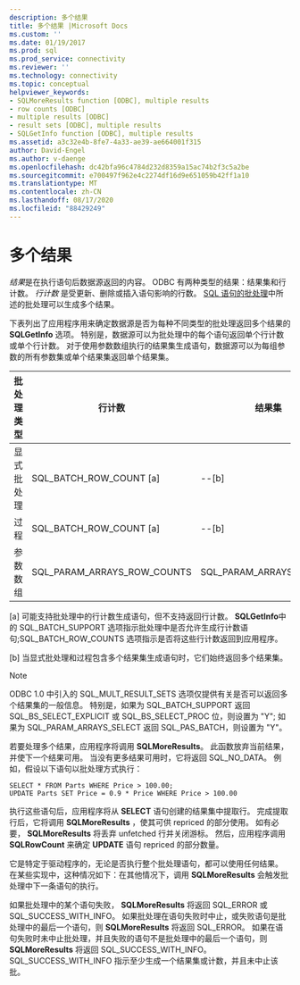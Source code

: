 ```yaml
---
description: 多个结果
title: 多个结果 |Microsoft Docs
ms.custom: ''
ms.date: 01/19/2017
ms.prod: sql
ms.prod_service: connectivity
ms.reviewer: ''
ms.technology: connectivity
ms.topic: conceptual
helpviewer_keywords:
- SQLMoreResults function [ODBC], multiple results
- row counts [ODBC]
- multiple results [ODBC]
- result sets [ODBC], multiple results
- SQLGetInfo function [ODBC], multiple results
ms.assetid: a3c32e4b-8fe7-4a33-ae39-ae664001f315
author: David-Engel
ms.author: v-daenge
ms.openlocfilehash: dc42bfa96c4784d232d8359a15ac74b2f3c5a2be
ms.sourcegitcommit: e700497f962e4c2274df16d9e651059b42ff1a10
ms.translationtype: MT
ms.contentlocale: zh-CN
ms.lasthandoff: 08/17/2020
ms.locfileid: "88429249"
---
```

# <a name="multiple-results"></a>多个结果
*结果*是在执行语句后数据源返回的内容。 ODBC 有两种类型的结果：结果集和行计数。 *行计数* 是受更新、删除或插入语句影响的行数。 [SQL 语句的批处理](../../../odbc/reference/develop-app/batches-of-sql-statements.md)中所述的批处理可以生成多个结果。  
  
 下表列出了应用程序用来确定数据源是否为每种不同类型的批处理返回多个结果的 **SQLGetInfo** 选项。 特别是，数据源可以为批处理中的每个语句返回单个行计数或单个行计数。 对于使用参数数组执行的结果集生成语句，数据源可以为每组参数的所有参数集或单个结果集返回单个结果集。  
  
|批处理类型|行计数|结果集|  
|----------------|----------------|-----------------|  
|显式批处理|SQL_BATCH_ROW_COUNT [a]|--[b]|  
|过程|SQL_BATCH_ROW_COUNT [a]|--[b]|  
|参数数组|SQL_PARAM_ARRAYS_ROW_COUNTS|SQL_PARAM_ARRAYS_SELECTS|  
  
 [a] 可能支持批处理中的行计数生成语句，但不支持返回行计数。 **SQLGetInfo**中的 SQL_BATCH_SUPPORT 选项指示批处理中是否允许生成行计数语句;SQL_BATCH_ROW_COUNTS 选项指示是否将这些行计数返回到应用程序。  
  
 [b] 当显式批处理和过程包含多个结果集生成语句时，它们始终返回多个结果集。  
  
> [!NOTE]  
>  ODBC 1.0 中引入的 SQL_MULT_RESULT_SETS 选项仅提供有关是否可以返回多个结果集的一般信息。 特别是，如果为 SQL_BATCH_SUPPORT 返回 SQL_BS_SELECT_EXPLICIT 或 SQL_BS_SELECT_PROC 位，则设置为 "Y"; 如果为 SQL_PARAM_ARRAYS_SELECT 返回 SQL_PAS_BATCH，则设置为 "Y"。  
  
 若要处理多个结果，应用程序将调用 **SQLMoreResults**。 此函数放弃当前结果，并使下一个结果可用。 当没有更多结果可用时，它将返回 SQL_NO_DATA。 例如，假设以下语句以批处理方式执行：  
  
```  
SELECT * FROM Parts WHERE Price > 100.00;  
UPDATE Parts SET Price = 0.9 * Price WHERE Price > 100.00  
```  
  
 执行这些语句后，应用程序将从 **SELECT** 语句创建的结果集中提取行。 完成提取行后，它将调用 **SQLMoreResults** ，使其可供 repriced 的部分使用。 如有必要， **SQLMoreResults** 将丢弃 unfetched 行并关闭游标。 然后，应用程序调用 **SQLRowCount** 来确定 **UPDATE** 语句 repriced 的部分数量。  
  
 它是特定于驱动程序的，无论是否执行整个批处理语句，都可以使用任何结果。 在某些实现中，这种情况如下：在其他情况下，调用 **SQLMoreResults** 会触发批处理中下一条语句的执行。  
  
 如果批处理中的某个语句失败， **SQLMoreResults** 将返回 SQL_ERROR 或 SQL_SUCCESS_WITH_INFO。 如果批处理在语句失败时中止，或失败语句是批处理中的最后一个语句，则 **SQLMoreResults** 将返回 SQL_ERROR。 如果在语句失败时未中止批处理，并且失败的语句不是批处理中的最后一个语句，则 **SQLMoreResults** 将返回 SQL_SUCCESS_WITH_INFO。 SQL_SUCCESS_WITH_INFO 指示至少生成一个结果集或计数，并且未中止该批。
